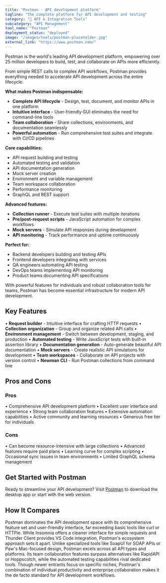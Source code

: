 ```yaml
---
title: "Postman - API development platform"
tagline: "The complete platform for API development and testing"
category: "🔗 API & Integration Tools"
subcategory: "API Management"
tool_name: "Postman"
deployment_status: "deployed"
image: "/images/tools/postman-placeholder.jpg"
external_link: "https://www.postman.com/"
---
```

Postman is the world's leading API development platform, empowering over 25 million developers to build, test, and collaborate on APIs more efficiently.

From simple REST calls to complex API workflows, Postman provides everything needed to accelerate API development across the entire lifecycle.

**What makes Postman indispensable:**
- **Complete API lifecycle** - Design, test, document, and monitor APIs in one platform
- **Intuitive interface** - User-friendly GUI eliminates the need for command-line tools
- **Team collaboration** - Share collections, environments, and documentation seamlessly
- **Powerful automation** - Run comprehensive test suites and integrate with CI/CD pipelines

**Core capabilities:**
- API request building and testing
- Automated testing and validation
- API documentation generation
- Mock server creation
- Environment and variable management
- Team workspace collaboration
- Performance monitoring
- GraphQL and REST support

**Advanced features:**
- **Collection runner** - Execute test suites with multiple iterations
- **Pre/post-request scripts** - JavaScript automation for complex workflows
- **Mock servers** - Simulate API responses during development
- **API monitoring** - Track performance and uptime continuously

**Perfect for:**
- Backend developers building and testing APIs
- Frontend developers integrating with services
- QA engineers automating API testing
- DevOps teams implementing API monitoring
- Product teams documenting API specifications

With powerful features for individuals and robust collaboration tools for teams, Postman has become essential infrastructure for modern API development.

## Key Features

• **Request builder** - Intuitive interface for crafting HTTP requests
• **Collection organization** - Group and organize related API calls
• **Environment management** - Switch between development, staging, and production
• **Automated testing** - Write JavaScript tests with built-in assertion library
• **Documentation generation** - Auto-generate beautiful API documentation
• **Mock servers** - Create realistic API simulations for development
• **Team workspaces** - Collaborate on API projects with version control
• **Newman CLI** - Run Postman collections from command line

## Pros and Cons

### Pros
• Comprehensive API development platform
• Excellent user interface and experience
• Strong team collaboration features
• Extensive automation capabilities
• Active community and learning resources
• Generous free tier for individuals

### Cons
• Can become resource-intensive with large collections
• Advanced features require paid plans
• Learning curve for complex scripting
• Occasional sync issues in team environments
• Limited GraphQL schema management

## Get Started with Postman

Ready to streamline your API development? Visit [Postman](https://www.postman.com/) to download the desktop app or start with the web version.

## How It Compares

Postman dominates the API development space with its comprehensive feature set and user-friendly interface, far exceeding basic tools like curl or HTTPie. While Insomnia offers a cleaner interface for simple requests and Thunder Client provides VS Code integration, Postman's ecosystem approach sets it apart. Unlike specialized tools like SoapUI for SOAP APIs or Paw's Mac-focused design, Postman excels across all API types and platforms. Its team collaboration features surpass alternatives like RapidAPI or Hoppscotch, while the automated testing capabilities rival dedicated tools. Though newer entrants focus on specific niches, Postman's combination of individual productivity and enterprise collaboration makes it the de facto standard for API development workflows.
